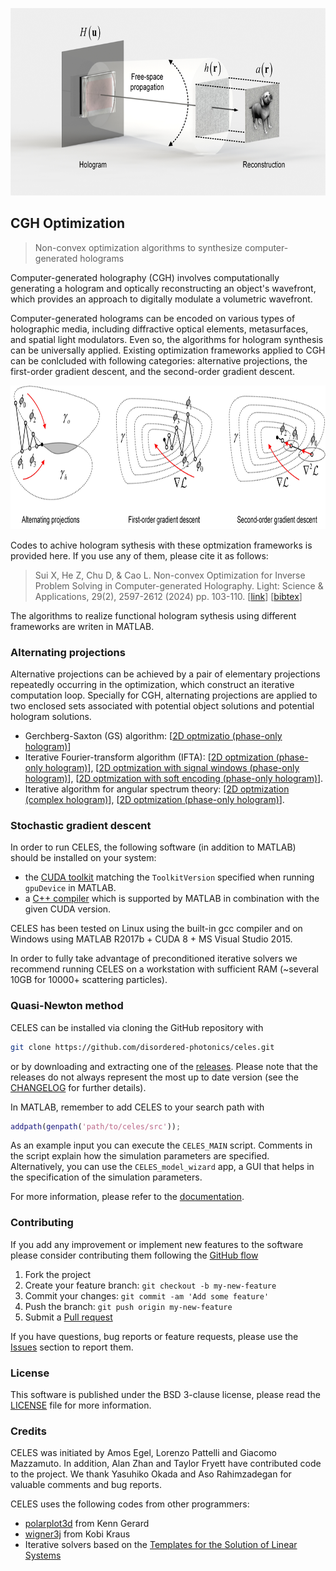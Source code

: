 <p align="center">
<img src="https://github.com/Sui00004/Optimization-algorithms-for-computer-generated-holography/blob/main/1_CGH.jpg", height="300">
</p>

## CGH Optimization
> Non-convex optimization algorithms to synthesize computer-generated holograms

Computer-generated holography (CGH) involves computationally generating a hologram and optically reconstructing an object's wavefront, which provides an approach to digitally modulate a volumetric wavefront. 

Computer-generated holograms can be encoded on various types of holographic media, including diffractive optical elements, metasurfaces, and spatial light modulators. Even so, the algorithms for hologram synthesis can be universally applied. Existing optimization frameworks applied to CGH can be conlcluded with following categories: alternative projections, the first-order gradient descent, and the second-order gradient descent.

<p align="center">
<img src="https://github.com/Sui00004/Optimization-algorithms-for-computer-generated-holography/blob/main/2_Frameworks.jpg", height="230">
</p>

Codes to achive hologram sythesis with these optmization frameworks is provided here. If you use any of them, please cite it as follows:

> Sui X, He Z, Chu D, & Cao L. Non-convex Optimization for Inverse Problem Solving in Computer-generated Holography. Light: Science & Applications, 29(2), 2597-2612 (2024) pp. 103-110. [[link](https://opg.optica.org/oe/fulltext.cfm?uri=oe-29-2-2597&id=446599)] [[bibtex](Inverse_CGH.bib)]

The algorithms to realize functional hologram sythesis using different frameworks are writen in MATLAB. 

### Alternating projections
Alternative projections can be achieved by a pair of elementary projections repeatedly occurring in the optimization, which construct an iterative computation loop. Specially for CGH, alternating projections are applied to two enclosed sets associated with potential object solutions and potential hologram solutions. 

* Gerchberg-Saxton (GS) algorithm: [[2D optmizatio (phase-only hologram)](https://github.com/Sui00004/Optimization-algorithms-for-computer-generated-holography/blob/main/Alternative%20projection/Main1_GS_2D_FFT_POH.m)]
* Iterative Fourier-transform algorithm (IFTA): [[2D optmization (phase-only hologram)](https://github.com/Sui00004/Optimization-algorithms-for-computer-generated-holography/blob/main/Alternative%20projection/Main2_IFTA_2D_FFT_POH.m)], [[2D optmization with signal windows (phase-only hologram)](https://github.com/Sui00004/Optimization-algorithms-for-computer-generated-holography/blob/main/Alternative%20projection/Main3_IFTA_2D_signalwindow_FFT_2D_POH.m)], [[2D optmization with soft encoding (phase-only hologram)](https://github.com/Sui00004/Optimization-algorithms-for-computer-generated-holography/blob/main/Alternative%20projection/Main4_IFTA_2D_soft_encoding_FFT_2D_POH.m)].
* Iterative algorithm for angular spectrum theory:  [[2D optmization (complex hologram)](https://github.com/Sui00004/Optimization-algorithms-for-computer-generated-holography/blob/main/Alternative%20projection/Main5_IFTA_2D_Angularspectrum_CH.m)], [[2D optmization (phase-only hologram)](https://github.com/Sui00004/Optimization-algorithms-for-computer-generated-holography/blob/main/Alternative%20projection/Main6_IFTA_2D_Angularspectrum_POH.m)].

### Stochastic gradient descent
In order to run CELES, the following software (in addition to MATLAB) should be installed on your system:
* the [CUDA toolkit](https://developer.nvidia.com/cuda-downloads) matching the `ToolkitVersion` specified when running `gpuDevice` in MATLAB.
* a [C++ compiler](https://it.mathworks.com/support/compilers.html) which is supported by MATLAB in combination with the given CUDA version.



CELES has been tested on Linux using the built-in gcc compiler and on Windows using MATLAB R2017b + CUDA 8 + MS Visual Studio 2015.

In order to fully take advantage of preconditioned iterative solvers we recommend running CELES on a workstation with sufficient RAM (~several 10GB for 10000+ scattering particles).

### Quasi-Newton method
CELES can be installed via cloning the GitHub repository with
```bash
git clone https://github.com/disordered-photonics/celes.git
```
or by downloading and extracting one of the [releases](https://github.com/disordered-photonics/celes/releases). Please note that the releases do not always represent the most up to date version (see the [CHANGELOG](CHANGELOG.md) for further details).

In MATLAB, remember to add CELES to your search path with
```matlab
addpath(genpath('path/to/celes/src'));
```

As an example input you can execute the `CELES_MAIN` script. Comments in the script explain how the simulation parameters are specified. Alternatively, you can use the `CELES_model_wizard` app, a GUI that helps in the specification of the simulation parameters.

For more information, please refer to the
[documentation](https://disordered-photonics.github.io/celes/).

### Contributing
If you add any improvement or implement new features to the software please consider contributing them following the [GitHub flow](https://guides.github.com/introduction/flow/)

1. Fork the project
2. Create your feature branch: `git checkout -b my-new-feature`
3. Commit your changes: `git commit -am 'Add some feature'`
4. Push the branch: `git push origin my-new-feature`
5. Submit a [Pull request](https://github.com/disordered-photonics/celes/pulls)

If you have questions, bug reports or feature requests, please use the [Issues](https://github.com/disordered-photonics/celes/issues) section to report them.

### License
This software is published under the BSD 3-clause license, please read the [LICENSE](LICENSE) file for more information.

### Credits
CELES was initiated by Amos Egel, Lorenzo Pattelli and Giacomo Mazzamuto. In addition, Alan Zhan and Taylor Fryett have contributed code to the project. 
We thank Yasuhiko Okada and Aso Rahimzadegan for valuable comments and bug reports.

CELES uses the following codes from other programmers:
* [polarplot3d](https://it.mathworks.com/matlabcentral/fileexchange/13200-3d-polar-plot/content/polarplot3d.m) from Kenn Gerard
* [wigner3j](https://it.mathworks.com/matlabcentral/fileexchange/20619-wigner3j-symbol) from Kobi Kraus
* Iterative solvers based on the [Templates for the Solution of Linear Systems](http://it.mathworks.com/matlabcentral/fileexchange/2158-templates-for-the-solution-of-linear-systems)
